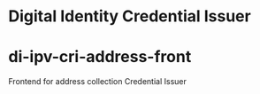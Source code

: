 # Digital Identity Credential Issuer

# di-ipv-cri-address-front

Frontend for address collection Credential Issuer
